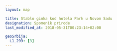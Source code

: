```yaml
---
layout: map

title: Stablo ginka kod hotela Park u Novom Sadu
designation: Spomenik prirode
last_modified_at: 2018-05-31T00:23:14+02:00

geoSrbija:
  L1_299: [3]
---
```

